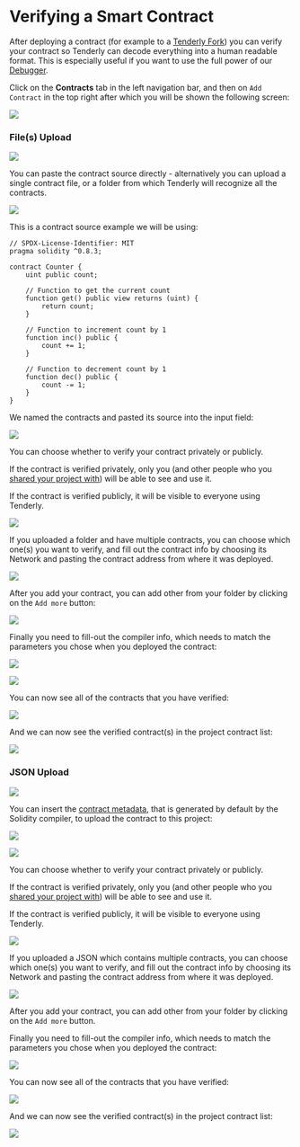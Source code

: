 # Verifying a Smart Contract

After deploying a contract (for example to a [Tenderly Fork](how-to-create-a-fork/)) you can verify your contract so Tenderly can decode everything into a human readable format. This is especially useful if you want to use the full power of our [Debugger](../debugger/how-to-use-tenderly-debugger/).

Click on the **Contracts** tab in the left navigation bar, and then on `Add Contract` in the top right after which you will be shown the following screen:

![](<../.gitbook/assets/image (96).png>)

### File(s) Upload

![](<../.gitbook/assets/image (74).png>)

You can paste the contract source directly - alternatively you can upload a single contract file, or a folder from which Tenderly will recognize all the contracts.

![](<../.gitbook/assets/image (70).png>)

This is a contract source example we will be using:

```
// SPDX-License-Identifier: MIT
pragma solidity ^0.8.3;

contract Counter {
    uint public count;

    // Function to get the current count
    function get() public view returns (uint) {
        return count;
    }

    // Function to increment count by 1
    function inc() public {
        count += 1;
    }

    // Function to decrement count by 1
    function dec() public {
        count -= 1;
    }
}
```

We named the contracts and pasted its source into the input field:

![](<../.gitbook/assets/image (81).png>)

You can choose whether to verify your contract privately or publicly.&#x20;

If the contract is verified privately, only you (and other people who you [shared your project with](../teams-and-collaboration/)) will be able to see and use it.

If the contract is verified publicly, it will be visible to everyone using Tenderly.

![](<../.gitbook/assets/image (84) (1).png>)

If you uploaded a folder and have multiple contracts, you can choose which one(s) you want to verify, and fill out the contract info by choosing its Network and pasting the contract address from where it was deployed.

![](<../.gitbook/assets/image (95).png>)

After you add your contract, you can add other from your folder by clicking on the `Add more` button:

![](<../.gitbook/assets/image (87).png>)

Finally you need to fill-out the compiler info, which needs to match the parameters you chose when you deployed the contract:

![](<../.gitbook/assets/image (92).png>)

![](<../.gitbook/assets/image (76).png>)

You can now see all of the contracts that you have verified:

![](<../.gitbook/assets/image (80).png>)

And we can now see the verified contract(s) in the project contract list:

![](<../.gitbook/assets/image (91).png>)

### JSON Upload

![](<../.gitbook/assets/image (97).png>)

You can insert the [contract metadata](https://docs.soliditylang.org/en/latest/metadata.html), that is generated by default by the Solidity compiler, to upload the contract to this project:

![](<../.gitbook/assets/image (94).png>)

![](<../.gitbook/assets/image (75).png>)

You can choose whether to verify your contract privately or publicly.&#x20;

If the contract is verified privately, only you (and other people who you [shared your project with](../teams-and-collaboration/)) will be able to see and use it.

If the contract is verified publicly, it will be visible to everyone using Tenderly.

![](<../.gitbook/assets/image (83) (1).png>)

If you uploaded a JSON which contains multiple contracts, you can choose which one(s) you want to verify, and fill out the contract info by choosing its Network and pasting the contract address from where it was deployed.

![](<../.gitbook/assets/image (82) (1).png>)

After you add your contract, you can add other from your folder by clicking on the `Add more` button.

Finally you need to fill-out the compiler info, which needs to match the parameters you chose when you deployed the contract:

![](<../.gitbook/assets/image (93) (1).png>)

You can now see all of the contracts that you have verified:

![](<../.gitbook/assets/image (90).png>)

And we can now see the verified contract(s) in the project contract list:

![](<../.gitbook/assets/image (89).png>)
